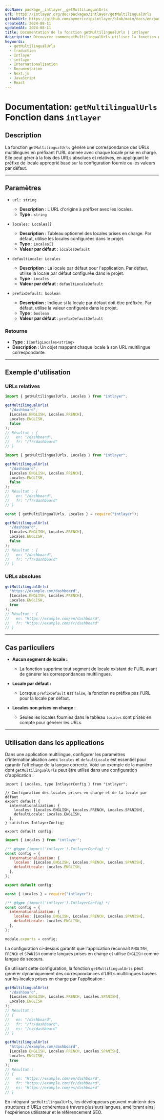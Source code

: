 ```yaml
---
docName: package__intlayer__getMultilingualUrls
url: https://intlayer.org/doc/packages/intlayer/getMultilingualUrls
githubUrl: https://github.com/aymericzip/intlayer/blob/main/docs/en/packages/intlayer/getMultilingualUrls.md
createdAt: 2024-08-11
updatedAt: 2024-08-11
title: Documentation de la fonction getMultilingualUrls | intlayer
description: Découvrez commengetMultilingualUrls utiliser la fonction getMultilingualUrls pour le package intlayer
keywords:
  - getMultilingualUrls
  - traduction
  - Intlayer
  - intlayer
  - Internationalisation
  - Documentation
  - Next.js
  - JavaScript
  - React
---
```


# Documentation: `getMultilingualUrls` Fonction dans `intlayer`

## Description

La fonction `getMultilingualUrls` génère une correspondance des URLs multilingues en préfixant l'URL donnée avec chaque locale prise en charge. Elle peut gérer à la fois des URLs absolues et relatives, en appliquant le préfixe de locale approprié basé sur la configuration fournie ou les valeurs par défaut.

---

## Paramètres

- `url: string`

  - **Description** : L'URL d'origine à préfixer avec les locales.
  - **Type** : `string`

- `locales: Locales[]`

  - **Description** : Tableau optionnel des locales prises en charge. Par défaut, utilise les locales configurées dans le projet.
  - **Type** : `Locales[]`
  - **Valeur par défaut** : `localesDefault`

- `defaultLocale: Locales`

  - **Description** : La locale par défaut pour l'application. Par défaut, utilise la locale par défaut configurée dans le projet.
  - **Type** : `Locales`
  - **Valeur par défaut** : `defaultLocaleDefault`

- `prefixDefault: boolean`
  - **Description** : Indique si la locale par défaut doit être préfixée. Par défaut, utilise la valeur configurée dans le projet.
  - **Type** : `boolean`
  - **Valeur par défaut** : `prefixDefaultDefault`

### Retourne

- **Type** : `IConfigLocales<string>`
- **Description** : Un objet mappant chaque locale à son URL multilingue correspondante.

---

## Exemple d'utilisation

### URLs relatives

```typescript codeFormat="typescript"
import { getMultilingualUrls, Locales } from "intlayer";

getMultilingualUrls(
  "/dashboard",
  [Locales.ENGLISH, Locales.FRENCH],
  Locales.ENGLISH,
  false
);
// Résultat : {
//   en: "/dashboard",
//   fr: "/fr/dashboard"
// }
```

```javascript codeFormat="esm"
import { getMultilingualUrls, Locales } from "intlayer";

getMultilingualUrls(
  "/dashboard",
  [Locales.ENGLISH, Locales.FRENCH],
  Locales.ENGLISH,
  false
);
// Résultat : {
//   en: "/dashboard",
//   fr: "/fr/dashboard"
// }
```

```javascript codeFormat="commonjs"
const { getMultilingualUrls, Locales } = require("intlayer");

getMultilingualUrls(
  "/dashboard",
  [Locales.ENGLISH, Locales.FRENCH],
  Locales.ENGLISH,
  false
);
// Résultat : {
//   en: "/dashboard",
//   fr: "/fr/dashboard"
// }
```

### URLs absolues

```typescript
getMultilingualUrls(
  "https://example.com/dashboard",
  [Locales.ENGLISH, Locales.FRENCH],
  Locales.ENGLISH,
  true
);
// Résultat : {
//   en: "https://example.com/en/dashboard",
//   fr: "https://example.com/fr/dashboard"
// }
```

---

## Cas particuliers

- **Aucun segment de locale :**

  - La fonction supprime tout segment de locale existant de l'URL avant de générer les correspondances multilingues.

- **Locale par défaut :**

  - Lorsque `prefixDefault` est `false`, la fonction ne préfixe pas l'URL pour la locale par défaut.

- **Locales non prises en charge :**
  - Seules les locales fournies dans le tableau `locales` sont prises en compte pour générer les URLs.

---

## Utilisation dans les applications

Dans une application multilingue, configurer les paramètres d'internationalisation avec `locales` et `defaultLocale` est essentiel pour garantir l'affichage de la langue correcte. Voici un exemple de la manière dont `getMultilingualUrls` peut être utilisé dans une configuration d'application :

```tsx codeFormat="typescript"
import { Locales, type IntlayerConfig } from "intlayer";

// Configuration des locales prises en charge et de la locale par défaut
export default {
  internationalization: {
    locales: [Locales.ENGLISH, Locales.FRENCH, Locales.SPANISH],
    defaultLocale: Locales.ENGLISH,
  },
} satisfies IntlayerConfig;

export default config;
```

```javascript codeFormat="esm"
import { Locales } from "intlayer";

/** @type {import('intlayer').IntlayerConfig} */
const config = {
  internationalization: {
    locales: [Locales.ENGLISH, Locales.FRENCH, Locales.SPANISH],
    defaultLocale: Locales.ENGLISH,
  },
};

export default config;
```

```javascript codeFormat="commonjs"
const { Locales } = require("intlayer");

/** @type {import('intlayer').IntlayerConfig} */
const config = {
  internationalization: {
    locales: [Locales.ENGLISH, Locales.FRENCH, Locales.SPANISH],
    defaultLocale: Locales.ENGLISH,
  },
};

module.exports = config;
```

La configuration ci-dessus garantit que l'application reconnaît `ENGLISH`, `FRENCH` et `SPANISH` comme langues prises en charge et utilise `ENGLISH` comme langue de secours.

En utilisant cette configuration, la fonction `getMultilingualUrls` peut générer dynamiquement des correspondances d'URLs multilingues basées sur les locales prises en charge par l'application :

```typescript
getMultilingualUrls(
  "/dashboard",
  [Locales.ENGLISH, Locales.FRENCH, Locales.SPANISH],
  Locales.ENGLISH
);
// Résultat :
// {
//   en: "/dashboard",
//   fr: "/fr/dashboard",
//   es: "/es/dashboard"
// }

getMultilingualUrls(
  "https://example.com/dashboard",
  [Locales.ENGLISH, Locales.FRENCH, Locales.SPANISH],
  Locales.ENGLISH,
  true
);
// Résultat :
// {
//   en: "https://example.com/en/dashboard",
//   fr: "https://example.com/fr/dashboard",
//   es: "https://example.com/es/dashboard"
// }
```

En intégrant `getMultilingualUrls`, les développeurs peuvent maintenir des structures d'URLs cohérentes à travers plusieurs langues, améliorant ainsi l'expérience utilisateur et le référencement SEO.
